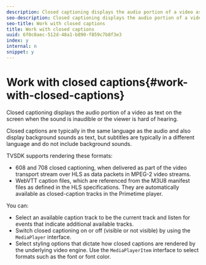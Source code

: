 ```yaml
---
description: Closed captioning displays the audio portion of a video as text on the screen when the sound is inaudible or the viewer is hard of hearing.
seo-description: Closed captioning displays the audio portion of a video as text on the screen when the sound is inaudible or the viewer is hard of hearing.
seo-title: Work with closed captions
title: Work with closed captions
uuid: 6f0c0aec-512d-48a1-b890-f859c7b8f3e3
index: y
internal: n
snippet: y
---
```


# Work with closed captions{#work-with-closed-captions}

Closed captioning displays the audio portion of a video as text on the screen when the sound is inaudible or the viewer is hard of hearing.

Closed captions are typically in the same language as the audio and also display background sounds as text, but subtitles are typically in a different language and do not include background sounds.

TVSDK supports rendering these formats:

* 608 and 708 closed captioning, when delivered as part of the video transport stream over HLS as data packets in MPEG-2 video streams. 
* WebVTT caption files, which are referenced from the M3U8 manifest files as defined in the HLS specifications. They are automatically available as closed-caption tracks in the Primetime player.

You can:

* Select an available caption track to be the current track and listen for events that indicate additional available tracks. 
* Switch closed captioning on or off (visible or not visible) by using the `MediaPlayer` interface. 
* Select styling options that dictate how closed captions are rendered by the underlying video engine. Use the `MediaPlayerItem` interface to select formats such as the font or font color.

